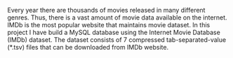 Every year there are thousands of movies released in many
different genres. Thus, there is a vast amount of movie data available on the
internet. IMDb is the most popular website that maintains movie dataset. In this
project I have build a MySQL database using the Internet Movie Database
(IMDb) dataset. The dataset consists of 7 compressed tab-separated-value
(*.tsv) files that can be downloaded from IMDb website.
